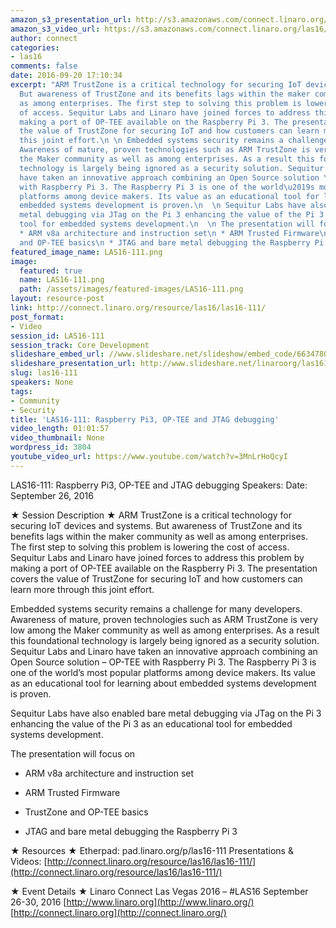```yaml
---
amazon_s3_presentation_url: http://s3.amazonaws.com/connect.linaro.org/las16/Presentations/Monday/LAS16-111%20-%20Raspberry%20Pi3%2C%20OP-TEE%20and%20JTAG%20debugging.pdf
amazon_s3_video_url: https://s3.amazonaws.com/connect.linaro.org/las16/Videos/Monday/LAS16-111%20Easing%20Access%20to%20ARM%20TrustZone%20-%20OP-TEE%20and%20Raspberry%20Pi%203.mp4
author: connect
categories:
- las16
comments: false
date: 2016-09-20 17:10:34
excerpt: "ARM TrustZone is a critical technology for securing IoT devices and systems.
  But awareness of TrustZone and its benefits lags within the maker community as well
  as among enterprises. The first step to solving this problem is lowering the cost
  of access. Sequitur Labs and Linaro have joined forces to address this problem by
  making a port of OP-TEE available on the Raspberry Pi 3. The presentation covers
  the value of TrustZone for securing IoT and how customers can learn more through
  this joint effort.\n \n Embedded systems security remains a challenge for many developers.
  Awareness of mature, proven technologies such as ARM TrustZone is very low among
  the Maker community as well as among enterprises. As a result this foundational
  technology is largely being ignored as a security solution. Sequitur Labs and Linaro
  have taken an innovative approach combining an Open Source solution \u2013 OP-TEE
  with Raspberry Pi 3. The Raspberry Pi 3 is one of the world\u2019s most popular
  platforms among device makers. Its value as an educational tool for learning about
  embedded systems development is proven.\n  \n Sequitur Labs have also enabled bare
  metal debugging via JTag on the Pi 3 enhancing the value of the Pi 3 as an educational
  tool for embedded systems development.\n  \n The presentation will focus on\n  \n
  * ARM v8a architecture and instruction set\n * ARM Trusted Firmware\n * TrustZone
  and OP-TEE basics\n * JTAG and bare metal debugging the Raspberry Pi 3"
featured_image_name: LAS16-111.png
image:
  featured: true
  name: LAS16-111.png
  path: /assets/images/featured-images/LAS16-111.png
layout: resource-post
link: http://connect.linaro.org/resource/las16/las16-111/
post_format:
- Video
session_id: LAS16-111
session_track: Core Development
slideshare_embed_url: //www.slideshare.net/slideshow/embed_code/66347806
slideshare_presentation_url: http://www.slideshare.net/linaroorg/las16111-easing-access-to-arm-trustzone-optee-and-raspberry-pi-3
slug: las16-111
speakers: None
tags:
- Community
- Security
title: 'LAS16-111: Raspberry Pi3, OP-TEE and JTAG debugging'
video_length: 01:01:57
video_thumbnail: None
wordpress_id: 3804
youtube_video_url: https://www.youtube.com/watch?v=3MnLrHoQcyI
---
```


LAS16-111: Raspberry Pi3, OP-TEE and JTAG debugging
Speakers:
Date: September 26, 2016

★ Session Description ★
ARM TrustZone is a critical technology for securing IoT devices and systems. But awareness of TrustZone and its benefits lags within the maker community as well as among enterprises. The first step to solving this problem is lowering the cost of access. Sequitur Labs and Linaro have joined forces to address this problem by making a port of OP-TEE available on the Raspberry Pi 3. The presentation covers the value of TrustZone for securing IoT and how customers can learn more through this joint effort.

Embedded systems security remains a challenge for many developers. Awareness of mature, proven technologies such as ARM TrustZone is very low among the Maker community as well as among enterprises. As a result this foundational technology is largely being ignored as a security solution. Sequitur Labs and Linaro have taken an innovative approach combining an Open Source solution – OP-TEE with Raspberry Pi 3. The Raspberry Pi 3 is one of the world’s most popular platforms among device makers. Its value as an educational tool for learning about embedded systems development is proven.

Sequitur Labs have also enabled bare metal debugging via JTag on the Pi 3 enhancing the value of the Pi 3 as an educational tool for embedded systems development.

The presentation will focus on



 	
  * ARM v8a architecture and instruction set

 	
  * ARM Trusted Firmware

 	
  * TrustZone and OP-TEE basics

 	
  * JTAG and bare metal debugging the Raspberry Pi 3


★ Resources ★
Etherpad: pad.linaro.org/p/las16-111
Presentations & Videos: [http://connect.linaro.org/resource/las16/las16-111/](http://connect.linaro.org/resource/las16/las16-111/)

★ Event Details ★
Linaro Connect Las Vegas 2016 – #LAS16
September 26-30, 2016
[http://www.linaro.org](http://www.linaro.org/)
[http://connect.linaro.org](http://connect.linaro.org/)